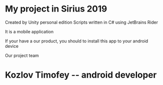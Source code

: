 # My project in Sirius 2019

Created by Unity personal edition
Scripts written in C# using JetBrains Rider

It is a mobile application

If your have a our product, you should to install this app to your android device

Our project team

# Kozlov Timofey -- android developer
